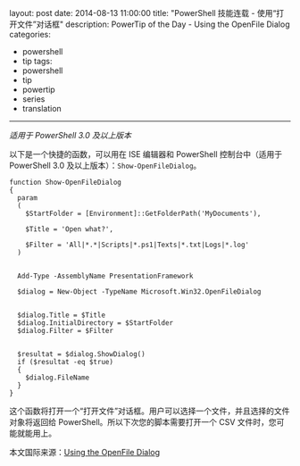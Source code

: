 ﻿layout: post
date: 2014-08-13 11:00:00
title: "PowerShell 技能连载 - 使用“打开文件”对话框"
description: PowerTip of the Day - Using the OpenFile Dialog
categories:
- powershell
- tip
tags:
- powershell
- tip
- powertip
- series
- translation
---
_适用于 PowerShell 3.0 及以上版本_

以下是一个快捷的函数，可以用在 ISE 编辑器和 PowerShell 控制台中（适用于 PowerShell 3.0 及以上版本）：`Show-OpenFileDialog`。

    function Show-OpenFileDialog
    {
      param
      (
        $StartFolder = [Environment]::GetFolderPath('MyDocuments'),
    
        $Title = 'Open what?',
        
        $Filter = 'All|*.*|Scripts|*.ps1|Texts|*.txt|Logs|*.log'
      )
      
      
      Add-Type -AssemblyName PresentationFramework
      
      $dialog = New-Object -TypeName Microsoft.Win32.OpenFileDialog
      
      
      $dialog.Title = $Title
      $dialog.InitialDirectory = $StartFolder
      $dialog.Filter = $Filter
      
      
      $resultat = $dialog.ShowDialog()
      if ($resultat -eq $true)
      {
        $dialog.FileName
      }
    }
    

这个函数将打开一个“打开文件”对话框。用户可以选择一个文件，并且选择的文件对象将返回给 PowerShell。所以下次您的脚本需要打开一个 CSV 文件时，您可能就能用上。

<!--more-->
本文国际来源：[Using the OpenFile Dialog](http://powershell.com/cs/blogs/tips/archive/2014/08/13/using-the-openfile-dialog.aspx)

